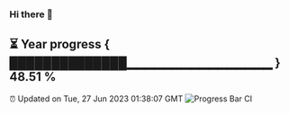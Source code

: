 ### Hi there 👋
⏳ Year progress { ██████████████▁▁▁▁▁▁▁▁▁▁▁▁▁▁▁▁ } 48.51 %
---
⏰ Updated on Tue, 27 Jun 2023 01:38:07 GMT
![Progress Bar CI](https://github.com/liununu/liununu/workflows/Progress%20Bar%20CI/badge.svg)
